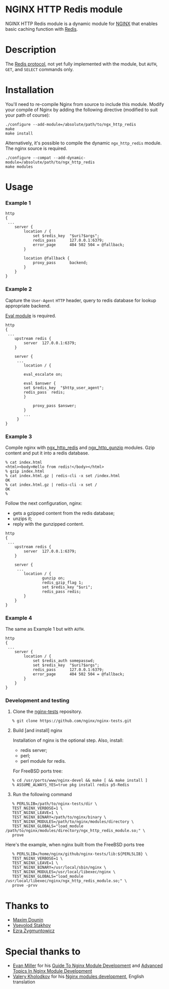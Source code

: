 # NGINX HTTP Redis module

NGINX HTTP Redis module is a dynamic module for [NGINX](https://nginx.org/en/download.html)
that enables basic caching function with [Redis](https://redis.io/downloads/).

# Description

The [Redis protocol](https://redis.io/topics/protocol),
not yet fully implemented with the module, but `AUTH`, `GET`, and
`SELECT` commands only.

# Installation

You'll need to re-compile Nginx from source to include this module.
Modify your compile of Nginx by adding the following directive
(modified to suit your path of course):

```
./configure --add-module=/absolute/path/to/ngx_http_redis
make
make install
```

Alternatively, it's possible to compile the dynamic `ngx_http_redis`
module.  The nginx source is required.

```
./configure --compat --add-dynamic-module=/absolute/path/to/ngx_http_redis
make modules
```


# Usage

### Example 1


```
http
{
 ...
    server {
        location / {
            set $redis_key  "$uri?$args";
            redis_pass      127.0.0.1:6379;
            error_page      404 502 504 = @fallback;
        }

        location @fallback {
            proxy_pass      backend;
        }
    }
}
```

### Example 2

Capture the `User-Agent` `HTTP` header, query to redis database
for lookup appropriate backend.

[Eval module](http://www.grid.net.ru/nginx/eval.en.html) is required.

```
http
{
 ...
    upstream redis {
        server  127.0.0.1:6379;
    }

    server {
     ...
        location / {

	    eval_escalate on;

	    eval $answer {
		set $redis_key	"$http_user_agent";
		redis_pass	redis;
	    }

            proxy_pass $answer;
        }
        ...
     }
}
```


### Example 3

Compile nginx with [ngx_http_redis](https://github.com/osokin/ngx_http_redis/)
and [ngx_http_gunzip](https://nginx.org/en/docs/http/ngx_http_gunzip_module.html)
modules.
Gzip content and put it into a redis database.

```
% cat index.html
<html><body>Hello from redis!</body></html>
% gzip index.html
% cat index.html.gz | redis-cli -x set /index.html
OK
% cat index.html.gz | redis-cli -x set /
OK
%
```

Follow the next configuration, nginx:
- gets a gzipped content from the redis database;
- unzips it;
- reply with the gunzipped content.

```
http
{
 ...
    upstream redis {
        server  127.0.0.1:6379;
    }

    server {
     ...
        location / {
                gunzip on;
                redis_gzip_flag 1;
                set $redis_key "$uri";
                redis_pass redis;
        }
    }
}
```

### Example 4

The same as Example 1 but with `AUTH`.

```
http
{
 ...
    server {
        location / {
            set $redis_auth somepasswd;
            set $redis_key  "$uri?$args";
            redis_pass      127.0.0.1:6379;
            error_page      404 502 504 = @fallback;
        }
    }
}

```

### Development and testing

1. Clone the [nginx-tests](https://github.com/nginx/nginx-test) repository.
```
   % git clone https://github.com/nginx/nginx-tests.git
```

2. Build [and install] nginx

   Installation of nginx is the optional step.
   Also, install:
   - redis server;
   - perl;
   - perl module for redis.
 

   For FreeBSD ports tree:
```
   % cd /usr/ports/www/nginx-devel && make [ && make install ]
   % ASSUME_ALWAYS_YES=true pkg install redis p5-Redis
```


3. Run the following command

```
   % PERL5LIB=/path/to/nginx-tests/dir \
   TEST_NGINX_VERBOSE=1 \
   TEST_NGINX_LEAVE=1 \
   TEST_NGINX_BINARY=/path/to/nginx/binary \
   TEST_NGINX_MODULES=/path/to/nginx/modules/directory \
   TEST_NGINX_GLOBALS="load_module /path/to/nginx/modules/directory/ngx_http_redis_module.so;" \
   prove
```

   Here's the example, when nginx built from the FreeBSD ports tree
```
   % PERL5LIB=/home/nginx/github/nginx-tests/lib:${PERL5LIB} \
   TEST_NGINX_VERBOSE=1 \
   TEST_NGINX_LEAVE=1 \
   TEST_NGINX_BINARY=/usr/local/sbin/nginx \
   TEST_NGINX_MODULES=/usr/local/libexec/nginx \
   TEST_NGINX_GLOBALS="load_module /usr/local/libexec/nginx/ngx_http_redis_module.so;" \
   prove -prvv
```

# Thanks to

- [Maxim Dounin](https://mdounin.ru/)
- [Vsevolod Stakhov](https://github.com/vstakhov)
- [Ezra Zygmuntowicz](https://github.com/ezmobius)


# Special thanks to

- [Evan Miller](https://github.com/evanmiller) for his
  [Guide To Nginx Module Development](https://www.evanmiller.org/nginx-modules-guide.html)
  and [Advanced Topics In Nginx Module Development](https://www.evanmiller.org/nginx-modules-guide-advanced.html)
- [Valery Kholodkov](https://github.com/vkholodkov) for his
  [Nginx modules development](http://antoine.bonavita.free.fr/nginx_mod_dev_en.html),
  English translation
